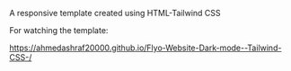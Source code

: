 A responsive template created using HTML-Tailwind CSS

For watching the template:

https://ahmedashraf20000.github.io/Flyo-Website-Dark-mode--Tailwind-CSS-/
